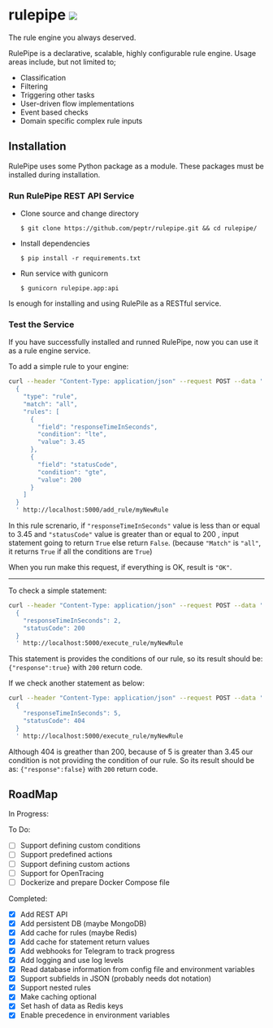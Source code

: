 # rulepipe <img src="https://raw.githubusercontent.com/peptr/rulepipe/master/resource/100.png">

The rule engine you always deserved.

RulePipe is a declarative, scalable, highly configurable rule engine. Usage areas include, but not limited to;

- Classification
- Filtering
- Triggering other tasks
- User-driven flow implementations
- Event based checks
- Domain specific complex rule inputs

## Installation

RulePipe uses some Python package as a module. These packages must be installed during installation.

### Run RulePipe REST API Service

- Clone source and change directory

  `$ git clone https://github.com/peptr/rulepipe.git && cd rulepipe/`
- Install dependencies 

  `$ pip install -r requirements.txt`
- Run service with gunicorn

  `$ gunicorn rulepipe.app:api`

Is enough for installing and using RulePile as a RESTful service.

### Test the Service

If you have successfully installed and runned RulePipe, now you can use it as a
rule engine service.

To add a simple rule to your engine:

~~~sh
curl --header "Content-Type: application/json" --request POST --data '
  {
    "type": "rule",
    "match": "all",
    "rules": [
      {
        "field": "responseTimeInSeconds",
        "condition": "lte",
        "value": 3.45
      },
      {
        "field": "statusCode",
        "condition": "gte",
        "value": 200
      }
    ]
  }
  ' http://localhost:5000/add_rule/myNewRule
~~~

In this rule screnario, if `"responseTimeInSeconds"` value is less than or
equal to 3.45 and `"statusCode"` value is greater than or equal to 200 ,
input statement going to return `True` else return `False`.
(because `"Match"` is `"all"`, it returns `True` if all the conditions are `True`)

When you run make this request, if everything is OK, result is `"OK"`.

---

To check a simple statement:

~~~sh
curl --header "Content-Type: application/json" --request POST --data '
  {
    "responseTimeInSeconds": 2,
    "statusCode": 200
  }
  ' http://localhost:5000/execute_rule/myNewRule
~~~

This statement is provides the conditions of our rule, so its result should be:
`{"response":true}` with `200` return code.

If we check another statement as below:

~~~sh
curl --header "Content-Type: application/json" --request POST --data '
  {
    "responseTimeInSeconds": 5,
    "statusCode": 404
  }
  ' http://localhost:5000/execute_rule/myNewRule
~~~

Although 404 is greather than 200, because of 5 is greater than 3.45
our condition is not providing the condition of our rule. So its result should
be as:
`{"response":false}` with `200` return code.

## RoadMap

In Progress:


To Do:

- [ ] Support defining custom conditions
- [ ] Support predefined actions
- [ ] Support defining custom actions
- [ ] Support for OpenTracing
- [ ] Dockerize and prepare Docker Compose file

Completed:

- [x] Add REST API
- [x] Add persistent DB (maybe MongoDB)
- [x] Add cache for rules (maybe Redis)
- [x] Add cache for statement return values
- [x] Add webhooks for Telegram to track progress
- [x] Add logging and use log levels
- [x] Read database information from config file and environment variables
- [x] Support subfields in JSON (probably needs dot notation)
- [x] Support nested rules
- [x] Make caching optional
- [x] Set hash of data as Redis keys
- [x] Enable precedence in environment variables
